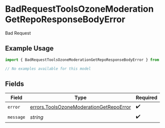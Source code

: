 # BadRequestToolsOzoneModerationGetRepoResponseBodyError

Bad Request

## Example Usage

```typescript
import { BadRequestToolsOzoneModerationGetRepoResponseBodyError } from "@speakeasy-sdks/bluesky/models/errors";

// No examples available for this model
```

## Fields

| Field                                                                                              | Type                                                                                               | Required                                                                                           | Description                                                                                        |
| -------------------------------------------------------------------------------------------------- | -------------------------------------------------------------------------------------------------- | -------------------------------------------------------------------------------------------------- | -------------------------------------------------------------------------------------------------- |
| `error`                                                                                            | [errors.ToolsOzoneModerationGetRepoError](../../models/errors/toolsozonemoderationgetrepoerror.md) | :heavy_check_mark:                                                                                 | N/A                                                                                                |
| `message`                                                                                          | *string*                                                                                           | :heavy_check_mark:                                                                                 | N/A                                                                                                |